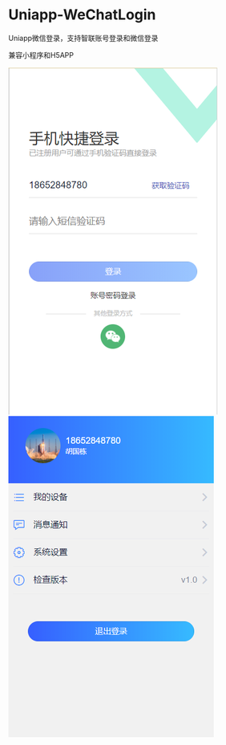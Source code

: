 # Uniapp-WeChatLogin

Uniapp微信登录，支持智联账号登录和微信登录

兼容小程序和H5APP

![pic1](./image/login.png)       ![pic1](./image/info.png)
